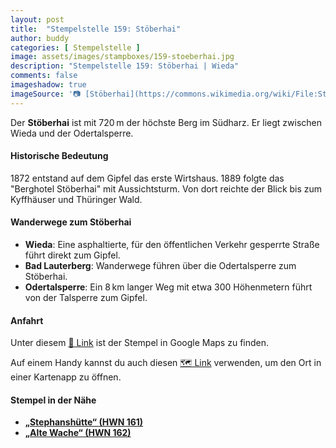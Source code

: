 ```yaml
---
layout: post
title:  "Stempelstelle 159: Stöberhai"
author: buddy
categories: [ Stempelstelle ]
image: assets/images/stampboxes/159-stoeberhai.jpg
description: "Stempelstelle 159: Stöberhai | Wieda"
comments: false
imageshadow: true
imageSource: '📷 [Stöberhai](https://commons.wikimedia.org/wiki/File:St%C3%B6berhai.jpg) von <a href="//commons.wikimedia.org/wiki/User:B.Thomas95" title="User:B.Thomas95">Thomas Binder</a> unter Lizenz [CC BY-SA 4.0](https://creativecommons.org/licenses/by-sa/4.0)'
---
```


Der **Stöberhai** ist mit 720 m der höchste Berg im Südharz. Er liegt zwischen Wieda und der Odertalsperre. 

#### Historische Bedeutung

1872 entstand auf dem Gipfel das erste Wirtshaus. 1889 folgte das "Berghotel Stöberhai" mit Aussichtsturm. Von dort reichte der Blick bis zum Kyffhäuser und Thüringer Wald. 

#### Wanderwege zum Stöberhai

- **Wieda**: Eine asphaltierte, für den öffentlichen Verkehr gesperrte Straße führt direkt zum Gipfel. 
- **Bad Lauterberg**: Wanderwege führen über die Odertalsperre zum Stöberhai. 
- **Odertalsperre**: Ein 8 km langer Weg mit etwa 300 Höhenmetern führt von der Talsperre zum Gipfel. 

#### Anfahrt

Unter diesem [📍 Link](https://www.google.com/maps/dir/?api=1&origin=&destination=51.65653%2C%2010.55408) ist der Stempel in Google Maps zu finden.

<div class="android-only">
  Auf einem Handy kannst du auch diesen 
  <a href="geo:51.65653,10.55408">🗺️ Link</a> 
  verwenden, um den Ort in einer Kartenapp zu öffnen.
  <p></p>
</div>

#### Stempel in der Nähe

- [**„Stephanshütte“ (HWN 161)**](/stempelstelle-161-stephanshuette)
- [**„Alte Wache“ (HWN 162)**](/stempelstelle-162-alte-wache)

